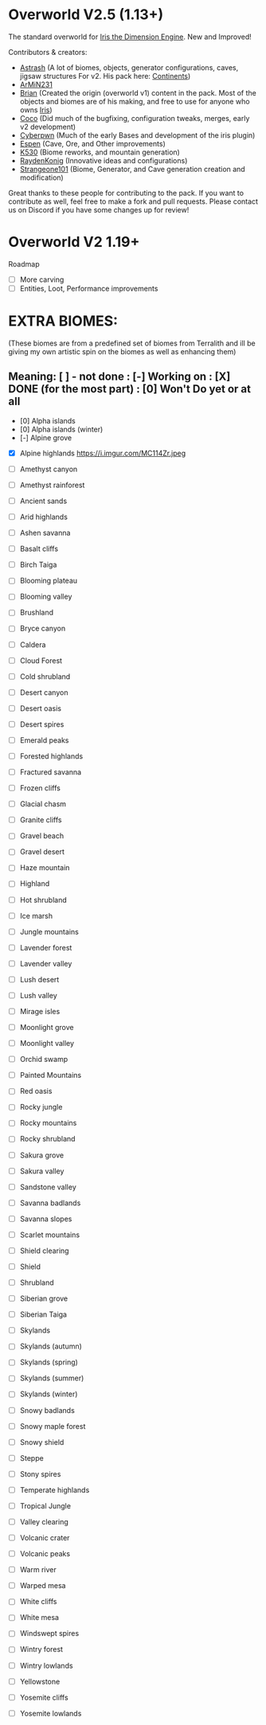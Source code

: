 # Overworld V2.5  (1.13+)
The standard overworld for [Iris the Dimension Engine](https://www.spigotmc.org/resources/iris-world-gen-the-dimension-engine.84586/). New and Improved!


Contributors & creators:
- [Astrash](https://github.com/Astrashh) (A lot of biomes, objects, generator configurations, caves, jigsaw structures For v2. His pack here: [Continents](https://github.com/Astrashh/Continents))
- [ArMiN231](https://github.com/Armin231)
- [Brian](https://github.com/NextdoorPsycho) (Created the origin (overworld v1) content in the pack. Most of the objects and biomes are of his making, and free to use for anyone who owns [Iris](https://www.spigotmc.org/resources/iris-world-gen-the-dimension-engine.84586/))
- [Coco](https://github.com/CocoTheOwner/) (Did much of the bugfixing, configuration tweaks, merges, early v2 development)
- [Cyberpwn](https://github.com/cyberpwnn) (Much of the early Bases and development of the iris plugin)
- [Espen](https://github.com/espen96) (Cave, Ore, and Other improvements)
- [K530](https://github.com/K530-hub) (Biome reworks, and mountain generation)
- [RaydenKonig](https://github.com/RaydenKonig) (Innovative ideas and configurations)
- [Strangeone101](https://github.com/StrangeOne101) (Biome, Generator, and Cave generation creation and modification)

Great thanks to these people for contributing to the pack.
If you want to contribute as well, feel free to make a fork and pull requests.
Please contact us on Discord if you have some changes up for review!


# Overworld V2  1.19+
Roadmap
- [ ] More carving
- [ ] Entities, Loot, Performance improvements

# EXTRA BIOMES: 
(These biomes are from a predefined set of biomes from Terralith and ill be giving my own artistic spin on the biomes as well as enhancing them)
## Meaning: [ ] - not done : [-] Working on : [X] DONE (for the most part) : [0] Won't Do yet or at all
- [0] Alpha islands
- [0] Alpha islands (winter)
- [-] Alpine grove 
- [X] Alpine highlands https://i.imgur.com/MC114Zr.jpeg 
- [ ] Amethyst canyon
- [ ] Amethyst rainforest
- [ ] Ancient sands
- [ ] Arid highlands
- [ ] Ashen savanna
- [ ] Basalt cliffs
- [ ] Birch Taiga
- [ ] Blooming plateau
- [ ] Blooming valley
- [ ] Brushland
- [ ] Bryce canyon
- [ ] Caldera
- [ ] Cloud Forest
- [ ] Cold shrubland
- [ ] Desert canyon
- [ ] Desert oasis
- [ ] Desert spires
- [ ] Emerald peaks
- [ ] Forested highlands
- [ ] Fractured savanna
- [ ] Frozen cliffs
- [ ] Glacial chasm
- [ ] Granite cliffs
- [ ] Gravel beach
- [ ] Gravel desert
- [ ] Haze mountain
- [ ] Highland
- [ ] Hot shrubland
- [ ] Ice marsh
- [ ] Jungle mountains
- [ ] Lavender forest
- [ ] Lavender valley
- [ ] Lush desert
- [ ] Lush valley
- [ ] Mirage isles
- [ ] Moonlight grove
- [ ] Moonlight valley
- [ ] Orchid swamp
- [ ] Painted Mountains
- [ ] Red oasis
- [ ] Rocky jungle
- [ ] Rocky mountains
- [ ] Rocky shrubland
- [ ] Sakura grove
- [ ] Sakura valley
- [ ] Sandstone valley
- [ ] Savanna badlands
- [ ] Savanna slopes
- [ ] Scarlet mountains
- [ ] Shield clearing
- [ ] Shield
- [ ] Shrubland
- [ ] Siberian grove
- [ ] Siberian Taiga
- [ ] Skylands
- [ ] Skylands (autumn)
- [ ] Skylands (spring)
- [ ] Skylands (summer)
- [ ] Skylands (winter)
- [ ] Snowy badlands
- [ ] Snowy maple forest
- [ ] Snowy shield
- [ ] Steppe
- [ ] Stony spires
- [ ] Temperate highlands
- [ ] Tropical Jungle
- [ ] Valley clearing
- [ ] Volcanic crater
- [ ] Volcanic peaks
- [ ] Warm river
- [ ] Warped mesa
- [ ] White cliffs
- [ ] White mesa
- [ ] Windswept spires
- [ ] Wintry forest
- [ ] Wintry lowlands
- [ ] Yellowstone
- [ ] Yosemite cliffs
- [ ] Yosemite lowlands




